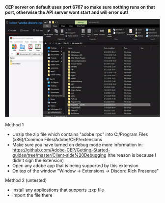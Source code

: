 **CEP server on default uses port 6767 so make sure nothing runs on that port, otherwise the API server wont start and will error out!**

![](demo/installation1.gif)

Method 1

- Unzip the zip file which contains "adobe rpc" into C:/Program Files (x86)/Common Files/Adobe/CEP/extensions
- Make sure you have turned on debug mode more information in: https://github.com/Adobe-CEP/Getting-Started-guides/tree/master/Client-side%20Debugging (the reason is because I didn't sign the extension)
- Open any adobe app that is being supported by this extension
- On top of the window "Window -> Extensions -> Discord Rich Presence"

Method 2 (untested)

- Install any applications that supports .zxp file
- import the file there
